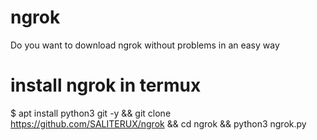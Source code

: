 # ngrok 
Do you want to download ngrok without problems in an easy way
# install ngrok in termux

$ apt install python3 git -y && git clone https://github.com/SALITERUX/ngrok && cd ngrok && python3 ngrok.py


